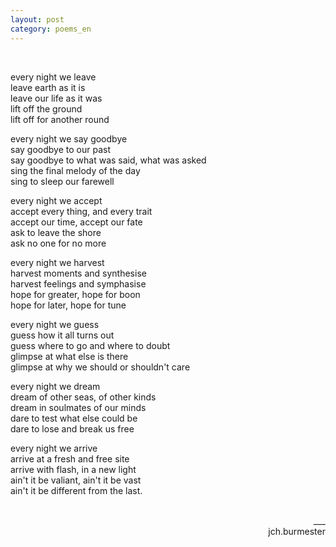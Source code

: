 ```yaml
---
layout: post
category: poems_en
---
```


<br />

every night we leave<br />
leave earth as it is<br />
leave our life as it was<br />
lift off the ground<br />
lift off for another round

every night we say goodbye<br />
say goodbye to our past<br />
say goodbye to what was said, what was asked<br />
sing the final melody of the day<br />
sing to sleep our farewell

every night we accept<br />
accept every thing, and every trait<br />
accept our time, accept our fate<br />
ask to leave the shore<br />
ask no one for no more

every night we harvest<br />
harvest moments and synthesise<br />
harvest feelings and symphasise<br />
hope for greater, hope for boon<br />
hope for later, hope for tune

every night we guess<br />
guess how it all turns out<br />
guess where to go and where to doubt<br />
glimpse at what else is there<br />
glimpse at why we should or shouldn't care

every night we dream<br />
dream of other seas, of other kinds<br />
dream in soulmates of our minds<br />
dare to test what else could be<br />
dare to lose and break us free

every night we arrive<br />
arrive at a fresh and free site<br />
arrive with flash, in a new light<br />
ain't it be valiant, ain't it be vast<br />
ain't it be different from the last.

<br />
<div align="right">___
<div align="right">jch.burmester</div>
